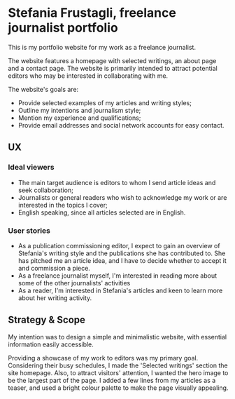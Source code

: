 
# Stefania Frustagli, freelance journalist portfolio

This is my portfolio website for my work as a freelance journalist.

The website features a homepage with selected writings, an about page and a contact page. The website is primarily intended to attract potential editors who may be interested in collaborating with me.

The website's goals are:

* Provide selected examples of my articles and writing styles;
* Outline my intentions and journalism style; 
* Mention my experience and qualifications;
* Provide email addresses and social network accounts for easy contact.

## UX

### Ideal viewers

* The main target audience is editors to whom I send article ideas and seek collaboration;
* Journalists or general readers who wish to acknowledge my work or are interested in the topics I cover;
* English speaking, since all articles selected are in English.

### User stories

* As a publication commissioning editor, I expect to gain an overview of Stefania's writing style and the publications she has contributed to. She has pitched me an article idea, and I have to decide whether to accept it and commission a piece.
* As a freelance journalist myself, I'm interested in reading more about some of the other journalists' activities
* As a reader, I'm interested in Stefania's articles and keen to learn more about her writing activity.

## Strategy & Scope

My intention was to design a simple and minimalistic website, with essential information easily accessible. 

Providing a showcase of my work to editors was my primary goal. Considering their busy schedules, I made the 'Selected writings' section the site homepage. Also, to attract visitors' attention, I wanted the hero image to be the largest part of the page. I added a few lines from my articles as a teaser, and used a bright colour palette to make the page visually appealing. 


